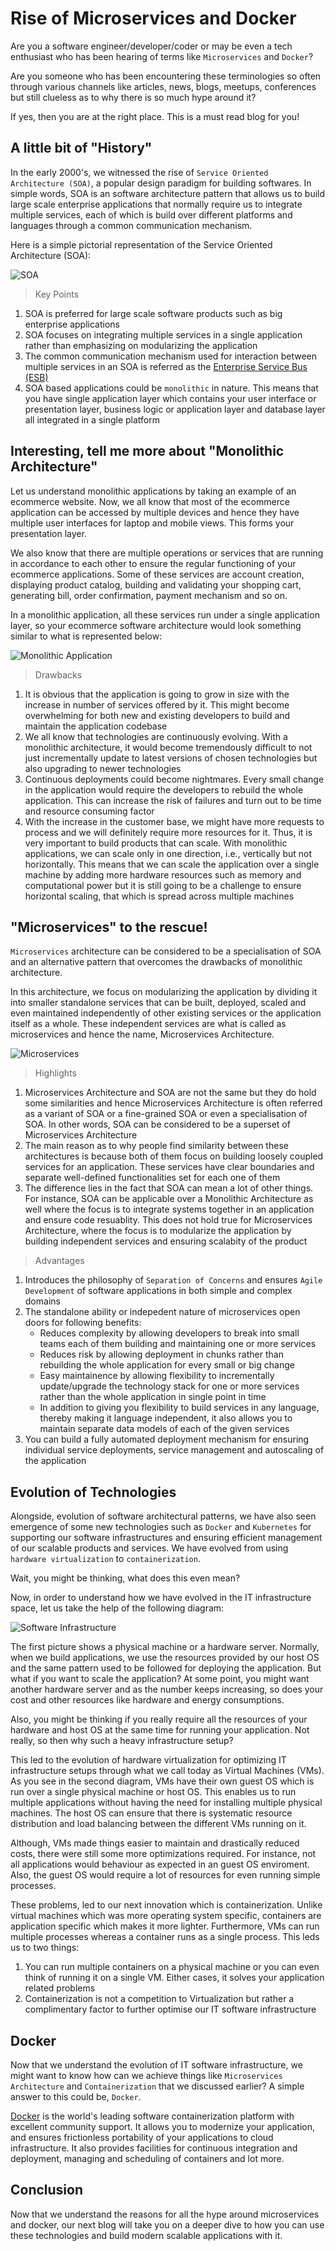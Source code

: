 # Rise of Microservices and Docker

Are you a software engineer/developer/coder or may be even a tech enthusiast who has been hearing of terms like `Microservices` and `Docker`? 

Are you someone who has been encountering these terminologies so often through various channels like articles, news, blogs, meetups, conferences but still clueless as to why there is so much hype around it?

If yes, then you are at the right place. This is a must read blog for you!

## A little bit of "History"

In the early 2000's, we witnessed the rise of `Service Oriented Architecture (SOA)`, a popular design paradigm for building softwares. In simple words, SOA is an software architecture pattern that allows us to build large scale enterprise applications that normally require us to integrate multiple services, each of which is build over different platforms and languages through a common communication mechanism.

Here is a simple pictorial representation of the Service Oriented Architecture (SOA):

![SOA](../images/microservices-docker-image-one.png)

> Key Points

1. SOA is preferred for large scale software products such as big enterprise applications
2. SOA focuses on integrating multiple services in a single application rather than emphasizing on modularizing the application
3. The common communication mechanism used for interaction between multiple services in an SOA is referred as the [Enterprise Service Bus (ESB)](https://en.wikipedia.org/wiki/Enterprise_service_bus)
4. SOA based applications could be `monolithic` in nature. This means that you have single application layer which contains your user interface or presentation layer, business logic or application layer and database layer all integrated in a single platform

##  Interesting, tell me more about "Monolithic Architecture"

Let us understand monolithic applications by taking an example of an ecommerce website. Now, we all know that most of the ecommerce application can be accessed by multiple devices and hence they have multiple user interfaces for laptop and mobile views. This forms your presentation layer. 

We also know that there are multiple operations or services that are running in accordance to each other to ensure the regular functioning of your ecommerce applications. Some of these services are account creation, displaying product catalog, building and validating your shopping cart, generating bill, order confirmation, payment mechanism and so on. 

In a monolithic application, all these services run under a single application layer, so your ecommerce software architecture would look something similar to what is represented below:

![Monolithic Application](../images/microservices-docker-image-two.png)

> Drawbacks

1. It is obvious that the application is going to grow in size with the increase in number of services offered by it. This might become overwhelming for both new and existing developers to build and maintain the application codebase
2. We all know that technologies are continuously evolving. With a monolithic architecture, it would become tremendously difficult to not just incrementally update to latest versions of chosen technologies but also upgrading to newer technologies
3. Continuous deployments could become nightmares. Every small change in the application would require the developers to rebuild the whole application. This can increase the risk of failures and turn out to be time and resource consuming factor
4. With the increase in the customer base, we might have more requests to process and we will definitely require more resources for it. Thus, it is very important to build products that can scale. With monolithic applications, we can scale only in one direction, i.e., vertically but not horizontally. This means that we can scale the application over a single machine by adding more hardware resources such as memory and computational power but it is still going to be a challenge to ensure horizontal scaling, that which is spread across multiple machines

## "Microservices" to the rescue!

`Microservices` architecture can be considered to be a specialisation of SOA and an alternative pattern that overcomes the drawbacks of monolithic architecture. 

In this architecture, we focus on modularizing the application by dividing it into smaller standalone services that can be built, deployed, scaled and even maintained independently of other existing services or the application itself as a whole. These independent services are what is called as microservices and hence the name, Microservices Architecture.

![Microservices](../images/microservices-docker-image-three.png)

> Highlights

1. Microservices Architecture and SOA are not the same but they do hold some similarities and hence Microservices Architecture is often referred as a variant of SOA or a fine-grained SOA or even a specialisation of SOA. In other words, SOA can be considered to be a superset of Microservices Architecture
2. The main reason as to why people find similarity between these architectures is because both of them focus on building loosely coupled services for an application. These services have clear boundaries and separate well-defined functionalities set for each one of them
3. The difference lies in the fact that SOA can mean a lot of other things. For instance, SOA can be applicable over a Monolithic Architecture as well where the focus is to integrate systems together in an application and ensure code resuablity. This does not hold true for Microservices Architecture, where the focus is to modularize the application by building independent services and ensuring scalabity of the product

> Advantages

1. Introduces the philosophy of `Separation of Concerns` and ensures `Agile Development` of software applications in both simple and complex domains
2. The standalone ability or indepedent nature of microservices open doors for following benefits:
   - Reduces complexity by allowing developers to break into small teams each of them building and maintaining one or more services
   - Reduces risk by allowing deployment in chunks rather than rebuilding the whole application for every small or big change
   - Easy maintainence by allowing flexibility to incrementally update/upgrade the technology stack for one or more services rather than the whole application in single point in time
   - In addition to giving you flexibility to build services in any language, thereby making it language independent, it also allows you to maintain separate data models of each of the given services
3. You can build a fully automated deployment mechanism for ensuring individual service deployments, service management and autoscaling of the application

## Evolution of Technologies

Alongside, evolution of software architectural patterns, we have also seen emergence of some new technologies such as `Docker` and `Kubernetes` for supporting our software infrastructures and ensuring efficient management of our scalable products and services. We have evolved from using `hardware virtualization` to `containerization`. 

Wait, you might be thinking, what does this even mean?

Now, in order to understand how we have evolved in the IT infrastructure space, let us take the help of the following diagram:

![Software Infrastructure](../images/microservices-docker-image-four.png)

The first picture shows a physical machine or a hardware server. Normally, when we build applications, we use the resources provided by our host OS and the same pattern used to be followed for deploying the application. But what if you want to scale the application? At some point, you might want another hardware server and as the number keeps increasing, so does your cost and other resources like hardware and energy consumptions.

Also, you might be thinking if you really require all the resources of your hardware and host OS at the same time for running your application. Not really, so then why such a heavy infrastructure setup?

This led to the evolution of hardware virtualization for optimizing IT infrastructure setups through what we call today as Virtual Machines (VMs). As you see in the second diagram, VMs have their own guest OS which is run over a single physical machine or host OS. This enables us to run multiple applications without having the need for installing multiple physical machines. The host OS can ensure that there is systematic resource distribution and load balancing between the different VMs running on it.

Although, VMs made things easier to maintain and drastically reduced costs, there were still some more optimizations required. For instance, not all applications would behaviour as expected in an guest OS enviroment. Also, the guest OS would require a lot of resources for even running simple processes. 

These problems, led to our next innovation which is containerization. Unlike virtual machines which was more operating system specific, containers are application specific which makes it more lighter. Furthermore, VMs can run multiple processes whereas a container runs as a single process. This leds us to two things:
1. You can run multiple containers on a physical machine or you can even think of running it on a single VM. Either cases, it solves your application related problems
2. Containerization is not a competition to Virtualization but rather a complimentary factor to further optimise our IT software infrastructure

## Docker

Now that we understand the evolution of IT software infrastructure, we might want to know how can we achieve things like `Microservices Architecture` and `Containerization` that we discussed earlier? A simple answer to this could be, `Docker`.

[Docker](https://www.docker.com/) is the world's leading software containerization platform with excellent community support. It allows you to modernize your application, and ensures frictionless portability of your applications to cloud infrastructure. It also provides facilities for continuous integration and deployment, managing and scheduling of containers and lot more.

## Conclusion

Now that we understand the reasons for all the hype around microservices and docker, our next blog will take you on a deeper dive to how you can use these technologies and build modern scalable applications with it.